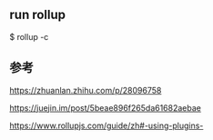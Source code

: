 ## run rollup

$ rollup -c

## 参考

https://zhuanlan.zhihu.com/p/28096758

https://juejin.im/post/5beae896f265da61682aebae

https://www.rollupjs.com/guide/zh#-using-plugins-
